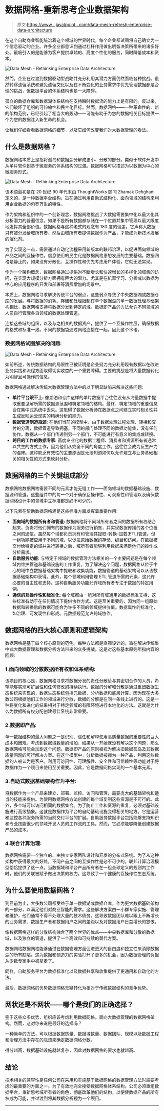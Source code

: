 # 数据网格-重新思考企业数据架构

> 原文:[https://www . javatpoint . com/data-mesh-refresh-enterprise-data-architecture](https://www.javatpoint.com/data-mesh-rethinking-enterprise-data-architecture)

在这个自助商业智能统治着这个领域的世界时代，每个企业都试图将自己确立为一个信息驱动的企业。许多企业都意识到通过杠杆作用做出明智决策所带来的诸多好处。最吸引人的是能够为客户提供卓越的、高度个性化的服务，同时降低成本和资本。

![Data Mesh - Rethinking Enterprise Data Architecture](../Images/6d02ce18a66baaf25a7ae0de0cc5e1eb.png)

然而，企业在过渡到数据驱动型战略并充分利用其潜力方面仍然面临各种挑战。虽然转移遗留系统和避免遗留文化以及在不断变化的业务需求中优先管理数据都是合理的挑战，但数据平台的体系结构也是一大障碍。

孤立的数据仓库和数据湖体系结构在支持瞬时数据流的能力上是有限的。反过来，它们破坏了组织的可伸缩性和民主化目标。然而，数据网格——一种革命性的、新的架构范例，已经引起了相当大的轰动——可能有助于为您的数据相关目标提供一个为您的数据注入新生命的机会。

让我们仔细看看数据网格的细节，以及它如何改变我们对大数据管理的看法。

## 什么是数据网格？

数据网格本质上是指将孤岛和数据湖分解成更小、分散的部分。类似于软件开发中从单片软件到基于微服务的体系结构的过渡。数据网格可以描述为以数据为中心的微服务形式。

![Data Mesh - Rethinking Enterprise Data Architecture](../Images/5f52463a71c6b47d2a3f84c615553ddb.png)

该术语最初是在 20 世纪 90 年代末由 ThoughtWorks 顾问 Zhamak Dehghani 定义的，是一种数据平台结构，旨在通过利用自助式结构化、面向领域的结构来利用企业数据的包罗万象的特性。

作为架构和组织中的一个创新理念，数据网格挑战了大数据需要集中化以最大化其分析潜力的普遍信念。如果不是所有数据都存储在一个位置并集中管理以最大限度地发挥其全部价值。数据网格与这种老式的观念有 180 度的偏差，它声称大数据只有被分发给域所有者，然后由域所有者提供数据作为产品，才能成为新技术发展的催化剂。

为了实现这一点，需要通过自动化流程采用新版本的联邦治理，以促进面向领域的产品之间的互操作性。信息使用的民主化是数据网格思想发展的主要基础。数据网格是静止的，如果没有分散化、互操作性和优先考虑用户体验，它就无法实现。

作为一个架构概念，数据网格通过提供对不断增长和快速增长的多样化领域集的访问，在实现大规模分析方面拥有巨大的潜力。尤其是在机器学习、分析或以数据为中心的应用程序的开发和部署等消费增加的场景中。

本质上，数据网格寻求解决传统平台的弱点，这些弱点导致了中央数据湖或数据仓库的发展。与将数据的消耗、存储和处理限制在单个数据湖的单一数据处理基础架构相比，数据网格支持将数据分发到特定的域。数据即产品的方法允许不同领域的人员自行管理各自领域的数据处理管道。

连接这些域的组织，以及与之相关的数据资产，提供了一个互操作性层，确保数据的格式和标准一致。不同的数据袋通过网格连接在一起。因此这个术语。

### 数据网格试图解决的问题:

![Data Mesh - Rethinking Enterprise Data Architecture](../Images/d42be147bc54de6f00fd8a1b83f055d7.png)

如前所述，传统数据结构的局限性已被证明是企业努力充分利用现有数据以在改进业务实践和流程方面取得切实收益的一个重要障碍。主要的挑战是将大量数据转化为明智且可操作的信息。

数据网格通过解决传统大数据管理方法中的以下明显缺陷来解决这些问题:

*   **单片平台跟不上:**
    像湖泊和仓库这样的单片数据平台往往没有从海量数据中提取重要见解所需的数据源范围和特定领域的结构。最终，特定领域的重要信息会在集中式系统中丢失。这阻碍了数据分析师在数据点之间建立实时相关性并生成反映运营现实的精确分析的能力。
*   **数据管道制造瓶颈:**
    在他们当前的模型中，由于数据处理过程处理、转换和交付的分离，数据管道导致拥塞。不同的部门处理不同的数据功能集，没有任何协作。数据从一个部门传递到另一个部门，不可能进行有意义的集成或转换。
*   **跨目的工作的数据专家:**
    高度专业化的数据工程师、消费者和资源所有者通常以共生的方式工作，因为他们从完全不同的角度工作。这往往会成为反生产力的温床。这种缺乏有效性的主要原因是无法知道如何以允许建立与业务基础相关的相关性的方式来映射分析。

## 数据网格的三个关键组成部分

数据网格数据网格需要不同的元素才能无缝工作——面向领域的数据基础设施、数据源和管道。这些组件中的每一个对于确保互操作性、可观察性和管理以及确保数据网格设计中的领域中立标准都是必不可少的。

以下元素在帮助数据网格满足这些标准方面发挥着重要作用:

*   **面向域的数据所有者和管道:**
    数据网格将不同域所有者之间的数据所有权结合起来，负责将他们拥有的数据作为服务进行销售，并实现数据传播的各个位置之间的通信。虽然每个域都负责拥有和管理其提取-转换-加载(ETL)管道，但一组功能被应用于不同的域，以促进原始数据的存储、编目和访问。在数据被交付给特定的域并进行转换之后，域所有者能够利用数据来满足他们的操作或分析需求。
*   **自助服务功能:**
    与特定于领域的数据管理方法相关的一个主要问题是在每个领域内维护管道和基础设施的工作重复。为了解决这个问题，数据网格从位于中心的域中立数据基础架构中提取和收集功能，数据管道的基础架构可以从该数据基础架构中获得。此外，每个领域利用管理 ETL 管道所需的元素，这允许必要的自主性和支持。这种自助服务功能允许域所有者专注于数据的特定用例。
*   **通信的互操作性和标准化:**
    每个域都由一组对所有域通用的数据标准支持，这些标准有助于在任何情况下提供协作方式。这是至关重要的，因为同一组原始数据和转换后的数据可能会为许多不同的领域提供价值。数据属性的标准化，如治理、可发现性和形成。元数据规范允许跨域协作。

## 数据网格的四大核心原则和逻辑架构

数据网格是基于四个核心原则的范例。每种方法都是直观设计的，旨在解决传统集中式大数据管理和数据分析方法带来的众多挑战。这是对这些基本原则所指内容的回顾:

### 1.面向领域的分散数据所有权和体系结构:

该项目的核心是，数据网格寻求将数据分发的责任分散给与其密切合作的人员，希望能够实现可扩展性和任何修改的持续执行。数据的分解和分散是通过重塑数据生态系统来实现的，数据生态系统包括元数据、分析数据和底层计算。因为现在大多数公司根据他们工作的领域进行分散，数据的分解是在同一条线上进行的。这是一种将变化和进化的结果相对于特定领域的有限环境进行本地化的方法。这就是为什么为数据所有权分配创建最佳系统非常重要。

### 2.数据即产品:

单一数据结构的最大问题之一是识别、信任和解释使用高质量数据的重要性的巨大成本和困难。考虑到数据域数量的增加，如果从一开始就没有解决这个问题，那么数据网格可能会加剧这个问题。数据即产品的原则被视为解决旧数据孤岛及其数据质量问题的可行解决方案。在这个模型中，分析数据被视为一种产品，利用这些数据的人被认为是客户。利用可访问性、可理解性、安全性和可信赖性等功能对于将数据作为一个项目来使用至关重要。因此，它是数据网格实现的一个基本元素。

### 3.自助式数据基础架构作为平台:

将数据作为一个产品来建立、部署、监控、访问和管理，需要庞大的基础架构和适当的技能来提供。为使用数据网格方法创建的每个域复制这些资源是不可行的。此外，多个域可以访问相同的数据集合。为了防止工作和资源的重复，必须对基础设施进行高级抽象。这就是数据作为平台的自助基础设施变得相关的地方。它是运营和监控各种服务所需的当前交付平台的扩展。自助服务数据平台包括能够支持知识和专业技能很少的领域开发人员的工作流的工具。然而，它必须能够降低创建数据产品的成本。

### 4.联合计算治理:

数据网格需要一个独立的、由独立专家团队设计和开发的分布式系统。为了从这种架构中获得最大的好处，不同产品之间的互操作性是必不可少的。联邦计算治理模型恰恰提供了这一点。当数据域和平台产品所有者在一组全球定义的规则内工作时，他们的关联被赋予做出决策的权力。这导致了一个健康的互操作性生态系统。

## 为什么要使用数据网格？

到目前为止，大多数公司都受益于单一数据湖或数据仓库，作为更大数据基础架构的一部分，以满足他们对商业智能的需求。这些解决方案由一小群专家实施、管理和维护，他们通常不得不处理大量的技术债务。这导致数据团队难以跟上不断增长的业务需求、数据生产者和数据用户之间的差距以及对数据用户日益增长的怨恨。

像数据网格这样的分散结构融合了两个世界的优点——中央数据库和分散的数据域，以及独立的管道，提供了一个高效和可持续的替代方案。

数据网格数据网格能够通过在数据管理方面促进更大的自由度和独立性来消除数据湖的所有缺陷。这为数据和创造力的实验打开了更多的机会，因为数据管理的负担从少数专家手中被拿走了。

同样，自助服务平台为数据标准化以及数据共享和收集提供了更通用和自动化的方法。

最后，数据网格的优势数据网格无疑转化为相对于传统数据结构的竞争优势。

## 网状还是不网状——哪个是我们的正确选择？

鉴于这些众多优势，组织应该考虑利用数据网格。面向大数据管理的数据网格架构。然而，这对你来说是最好的选择吗？

一种简单的方法，可以根据数据质量、数据域数量、数据团队、规模以及数据工程和治理方法中存在的瓶颈来确定数据网格分数。

得分越高，数据基础设施就越复杂，因此对数据网格的要求也就越高。

## 结论

技术相关的兼容性是任何公司在采用和实施基于数据网格的数据管理方法时需要考虑的最重要的方面之一。为了有效地完全接受数据网格体系结构，公司必须重组数据平台，重新思考域所有者的角色，彻底改革他们的结构，以便使数据产品的所有权成为可能，并过渡到将其数据分析视为一个项目。

* * *